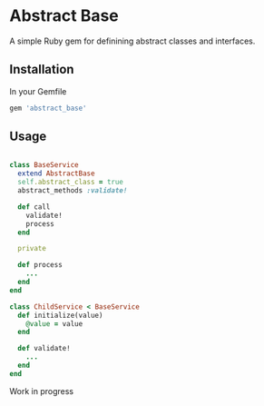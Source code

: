 # Abstract Base

A simple Ruby gem for definining abstract classes and interfaces.

## Installation

In your Gemfile

```ruby
gem 'abstract_base'
```

## Usage

```ruby

class BaseService
  extend AbstractBase
  self.abstract_class = true
  abstract_methods :validate!

  def call
    validate!
    process
  end

  private

  def process
    ...
  end
end

class ChildService < BaseService
  def initialize(value)
    @value = value
  end

  def validate!
    ...
  end
end

```

Work in progress
